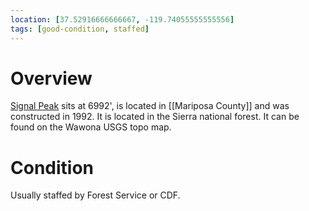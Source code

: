 ```yaml
---
location: [37.52916666666667, -119.74055555555556]
tags: [good-condition, staffed]
---
```


# Overview

[Signal Peak](http://www.peakbagging.com/CALookoutPhotos/SignalPeak.html) sits at 6992', is located in [[Mariposa County]] and was constructed in 1992. It is located in the Sierra national forest. It can be found on the Wawona USGS topo map.

# Condition

Usually staffed by Forest Service or CDF.
